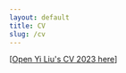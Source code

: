 ```yaml
---
layout: default
title: CV
slug: /cv
---
```


<div class="deskContent">
<center>
<object  data= "https://yiliu1998.github.io/cvpdf/CV_Yi_Liu.pdf"
	 width="900"
	 height="500" >
</object >
</center>
</div>

[<a href="https://yiliu1998.github.io/cvpdf/CV_Yi_Liu.pdf" target="_blank">Open Yi Liu's CV 2023 here</a>]


